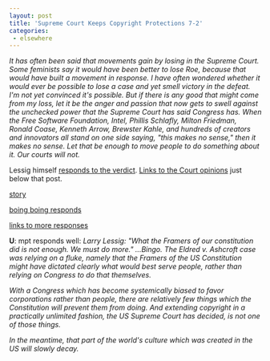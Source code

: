 ```yaml
---
layout: post
title: 'Supreme Court Keeps Copyright Protections 7-2'
categories:
 - elsewhere
---
```


<i>It has often been said that movements gain by losing in the Supreme Court. Some feminists say it would have been better to lose Roe, because that would have built a movement in response. I have often wondered whether it would ever be possible to lose a case and yet smell victory in the defeat. I'm not yet convinced it's possible. But if there is any good that might come from my loss, let it be the anger and passion that now gets to swell against the unchecked power that the Supreme Court has said Congress has. When the Free Software Foundation, Intel, Phillis Schlafly, Milton Friedman, Ronald Coase, Kenneth Arrow, Brewster Kahle, and hundreds of creators and innovators all stand on one side saying, "this makes no sense," then it makes no sense. Let that be enough to move people to do something about it. Our courts will not.</i>



Lessig himself <a href="http://cyberlaw.stanford.edu/lessig/blog/archives/2003_01.shtml#000862">responds to the verdict</a>. <a href="http://cyberlaw.stanford.edu/lessig/blog/archives/2003_01.shtml#000861">Links to the Court opinions</a> just below that post.



<a href="http://customwire.ap.org/dynamic/stories/S/SCOTUS_COPYRIGHTS?SITE=COFOR&SECTION=HOME">story</a>



<a href="http://boingboing.net/#90187333">boing boing responds</a>



<a href="http://www.corante.com/copyfight/20030101.shtml#18051">links to more responses</a>



<b>U</b>: mpt responds well: <i>Larry Lessig: "What the Framers of our constitution did is not enough. We must do more." ...Bingo. The Eldred v. Ashcroft case was relying on a fluke, namely that the Framers of the US Constitution might have dictated clearly what would best serve people, rather than relying on Congress to do that themselves.



With a Congress which has become systemically biased to favor corporations rather than people, there are relatively few things which the Constitution will prevent them from doing. And extending copyright in a practically unlimited fashion, the US Supreme Court has decided, is not one of those things.



In the meantime, that part of the world's culture which was created in the US will slowly decay.</i>


